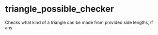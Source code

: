 # triangle_possible_checker
Checks what kind of a triangle can be made from provided side lengths, if any
